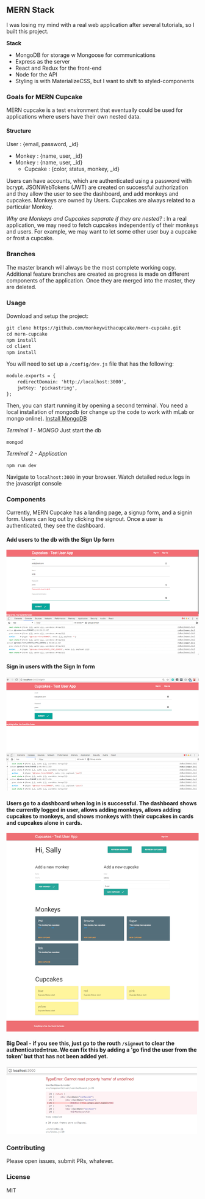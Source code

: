 ## MERN Stack
I was losing my mind with a real web application after several tutorials, so I built this project.

**Stack**
 + MongoDB for storage w Mongoose for communications
 + Express as the server
 + React and Redux for the front-end
 + Node for the API
 + Styling is with MaterializeCSS, but I want to shift to styled-components

### Goals for MERN Cupcake
MERN cupcake is a test environment that eventually could be used for applications where users have their own nested data.

#### Structure
User : {email, password, _id}
 - Monkey : {name, user, _id}
 - Monkey : {name, user, _id}
    - Cupcake : {color, status, monkey, _id}

Users can have accounts, which are authenticated using a password with bcrypt. JSONWebTokens (JWT) are created on successful authorization and they allow the user to see the dashboard, and add monkeys and cupcakes.
Monkeys are owned by Users. Cupcakes are always related to a particular Monkey.

*Why are Monkeys and Cupcakes separate if they are nested?* : In a real application, we may need to fetch cupcakes independently of their monkeys and users. For example, we may want to let some other user buy a cupcake or frost a cupcake.

### Branches
The master branch will always be the most complete working copy.
Additional feature branches are created as progress is made on different components of the application. Once they are merged into the master, they are deleted.

### Usage

Download and setup the project:
```
git clone https://github.com/monkeywithacupcake/mern-cupcake.git
cd mern-cupcake
npm install
cd client
npm install
```

You will need to set up a `/config/dev.js` file that has the following:

```
module.exports = {
    redirectDomain: 'http://localhost:3000',
    jwtKey: 'pickastring',
};

```

Then, you can start running it by opening a second terminal. You need a local installation of mongodb (or change up the code to work with mLab or mongo online). [Install MongoDB](https://docs.mongodb.com/manual/installation/)

*Terminal 1 - MONGO* Just start the db
```
mongod
```

*Terminal 2 - Application*
```
npm run dev
```

Navigate to `localhost:3000` in your browser. Watch detailed redux logs in the javascript console

### Components
Currently, MERN Cupcake has a landing page, a signup form, and a signin form. Users can log out by clicking the signout. Once a user is authenticated, they see the dashboard.

#### Add users to the db with the Sign Up form
![SignUp Form Screenshot](/screenshots/signupform.png)

#### Sign in users with the Sign In form
![SignIn Form Screenshot](/screenshots/signinform.png)

#### Users go to a dashboard when log in is successful. The dashboard shows the currently logged in user, allows adding monkeys, allows adding cupcakes to monkeys, and shows monkeys with their cupcakes in cards and cupcakes alone in cards. 
![Dashboard Screenshot](/screenshots/userdash.png)

#### Big Deal - if you see this, just go to the routh `/signout` to clear the authenticated=true. We can fix this by adding a 'go find the user from the token' but that has not been added yet.
![Dashboard Screenshot](/screenshots/needtosignout.png)

### Contributing
Please open issues, submit PRs, whatever.

### License
MIT
